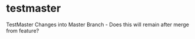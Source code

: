 # testmaster
TestMaster
Changes into Master Branch - Does this will remain after merge from feature?
